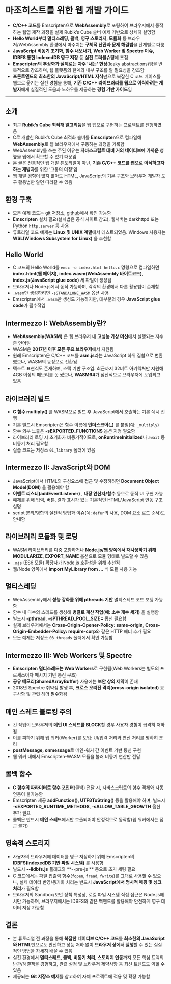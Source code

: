 # 마조히스트를 위한 웹 개발 가이드


* **C/C++ 코드**를 Emscripten으로 **WebAssembly**로 포팅하여 브라우저에서 동작하는 웹앱 제작 과정을 실제 Rubik’s Cube 솔버 예제 기반으로 상세히 설명함
* **Hello World부터 멀티스레딩, 콜백, 영구 스토리지, 모듈화** 등 브라우저/WebAssembly 환경에서 마주치는 **구체적 난관과 문제 해결법**을 단계별로 다룸
* **JavaScript 비동기 초기화, 함수 내보내기, Web Worker 및 Spectre 이슈, IDBFS 통한 IndexedDB 영구 저장** 등 **실전 트러블슈팅**에 초점
* **Emscripten의 추상화가 실제로는 자주 '새는' 현상**(leaky abstractions)임을 반복적으로 강조하며, 웹 플랫폼의 한계와 내부 구조를 알 필요성을 강조함
* **프론트엔드의 최소한의 JavaScript/HTML 지식**만으로 복잡한 C 코드 베이스를 웹으로 옮기는 실전 경험을 통해, **기존 C/C++ 라이브러리를 웹으로 이식하려는 개발자**에게 실질적인 도움과 노하우를 제공하는 **경험 기반 가이드**임

---

소개
--

* 최근 **Rubik’s Cube 최적해 알고리듬**을 웹 앱으로 구현하는 프로젝트를 진행하였음
* C로 개발한 Rubik’s Cube 최적화 솔버를 **Emscripten**으로 컴파일해 **WebAssembly**로 웹 브라우저에서 구동하는 과정을 기록함
* WebAssembly를 쓰는 주된 이유는 **자바스크립트 대비 거의 네이티브에 가까운 성능**을 웹에서 확보할 수 있기 때문임
* 본 글은 전통적인 웹 개발 튜토리얼이 아닌, **기존 C/C++ 코드를 웹으로 이식하고자 하는 개발자**를 위한 ‘고통의 여정’임
* 웹 개발 경험이 많지 않아도 HTML, JavaScript의 기본 구조와 브라우저 개발자 도구 활용법만 알면 따라갈 수 있음

환경 구축
-----

* 모든 예제 코드는 [git 저장소](https://git.tronto.net/emscripten-tutorial/file/README.md.html), [github](https://github.com/sebastianotronto/emscripten-tutorial)에서 확인 가능함
* **Emscripten** 설치 필요(설치법은 공식 사이트 참고), 웹서버는 darkhttpd 또는 Python `http.server` 등 사용
* 튜토리얼 코드 예제는 **Linux 및 UNIX 계열**에서 테스트되었음. Windows 사용자는 **WSL(Windows Subsystem for Linux)** 을 추천함

Hello World
-----------

* C 코드의 Hello World를 `emcc -o index.html hello.c` 명령으로 컴파일하면 **index.html(웹 페이지), index.wasm(WebAssembly 바이트코드), index.js(JavaScript glue code)** 세 파일이 생성됨
* 브라우저나 Node.js에서 동작 가능하며, 각각의 환경에서 다른 활용법이 존재함
* `.wasm`만 생성하려면 `-sSTANDALONE_WASM` 옵션 사용
* Emscripten에서 `.wasm`만 생성도 가능하지만, 대부분의 경우 **JavaScript glue code**가 필수적임

Intermezzo I: WebAssembly란?
---------------------------

* **WebAssembly(WASM)** 은 웹 브라우저 내 **고성능 가상 머신**에서 실행되는 저수준 언어임
* WASM은 **2017년 이후 모든 주요 브라우저**에서 지원됨
* 원래 Emscripten은 C/C++ 코드를 **asm.js**라는 JavaScript 하위 집합으로 변환했으나, WASM의 등장으로 전환됨
* 텍스트 표현식도 존재하며, 스택 기반 구조임. 최근까지 32비트 아키텍처만 지원해 4GB 이상의 메모리를 못 썼으나, **WASM64**가 점진적으로 브라우저에 도입되고 있음

라이브러리 빌드
--------

* **C 함수 multiply()** 를 WASM으로 빌드 후 JavaScript에서 호출하는 기본 예시 진행
* 기본 빌드시 Emscripten은 함수 이름에 **언더스코어(\_)** 를 붙임(예: `_multiply`)
* 함수 외부 노출은 **-sEXPORTED\_FUNCTIONS** 옵션 지정 필요함
* 라이브러리 로딩 시 초기화가 비동기적이므로, **onRuntimeInitialized**나 `await` 등 비동기 처리 필요함
* 실습 코드는 저장소 `01_library` 폴더에 있음

Intermezzo II: JavaScript와 DOM
------------------------------

* JavaScript에서 HTML의 구성요소에 접근 및 수정하려면 **Document Object Model(DOM)** 을 활용해야 함
* **이벤트 리스너(addEventListener)** , **내장 연산자/함수** 등으로 동적 UI 구현 가능
* 예제를 위해 입력, 버튼, 결과 표시가 있는 기본적인 HTML/JavaScript 연동 구조 설명
* script 분리/병합의 실전적 방법과 이슈(예: `defer`의 사용, DOM 요소 로드 순서)도 안내함

라이브러리 모듈화 및 로딩
--------------

* WASM 라이브러리를 다중 포함하거나 **Node.js/웹 양쪽에서 재사용하기 위해** **MODULARIZE**, **EXPORT\_NAME** 옵션으로 모듈 형태로 빌드할 수 있음
* `.mjs` (ES6 모듈) 확장자가 Node.js 호환성을 위해 추천됨
* 웹/Node 양쪽에서 **import MyLibrary from ...** 식 모듈 사용 가능

멀티스레딩
-----

* WebAssembly에서 **성능 강화를 위해 pthreads 기반** 멀티스레드 코드 포팅 가능함
* 함수 내 다수의 스레드를 생성해 **병렬로 계산 작업(예: 소수 개수 세기)** 을 실행함
* 빌드시 **-pthread**, **-sPTHREAD\_POOL\_SIZE=** 옵션 필요함
* 실제 브라우저에서는 **Cross-Origin-Opener-Policy: same-origin**, **Cross-Origin-Embedder-Policy: require-corp**와 같은 HTTP 헤더 추가 필요
* 모든 예제는 저장소 `03_threads` 폴더에서 확인 가능함

Intermezzo III: Web Workers 및 Spectre
-------------------------------------

* **Emscripten 멀티스레드는 Web Workers**로 구현됨(Web Workers는 별도의 프로세스이자 메시지 기반 통신 구조)
* **공유 메모리(SharedArrayBuffer)** 사용에는 **보안 상의 제약**이 존재
* 2018년 Spectre 취약점 발생 후, **크로스 오리진 격리(cross-origin isolated)** 요구사항 및 관련 헤더 필수화됨

메인 스레드 블로킹 주의
-------------

* 긴 작업이 브라우저의 **메인 UI 스레드를 BLOCK**할 경우 사용자 경험이 급격히 저하됨
* 이를 피하기 위해 웹 워커(Worker)를 도입: UI/입력 처리와 연산 처리를 명확히 분리
* **postMessage, onmessage**로 메인-워커 간 이벤트 기반 통신 구현
* 웹 워커 내에서 Emscripten-WASM 모듈을 불러 비동기 연산만 전담

콜백 함수
-----

* **C 함수의 파라미터로 함수 포인터**(콜백) 전달 시, 자바스크립트의 함수 객체와 자동 연동이 불가능함
* Emscripten 제공 **addFunction(), UTF8ToString()** 등을 활용해야 하며, 빌드시 **-sEXPORTED\_RUNTIME\_METHODS, -sALLOW\_TABLE\_GROWTH** 옵션 추가 필요
* 콜백은 반드시 **메인 스레드**에서만 호출되어야 안정적으로 동작함(웹 워커에서는 접근 불가)

영속적 스토리지
--------

* 사용자의 브라우저에 데이터를 영구 저장하기 위해 Emscripten의 **IDBFS(IndexedDB 기반 파일 시스템)** 를 사용함
* 빌드시 **--lidbfs.js** 플래그와 \*\*--pre-js \*\* 등으로 초기 세팅 필요
* C 코드에서는 파일 입출력 함수(`fopen`, `fread`, `fwrite`)를 그대로 사용할 수 있으나, 실제 데이터 반영/동기화 처리는 반드시 **JavaScript에서 명시적 매핑 및 싱크 처리**가 필요함
* 브라우저의 Sandbox/보안 정책 특성상, 로컬 파일 시스템 직접 접근은 Node.js에서만 가능하며, 브라우저에서는 IDBFS와 같은 백엔드를 활용해야 안전하게 영구 데이터 저장 가능함

결론
--

* 본 튜토리얼 전 과정을 통해 **복잡한 네이티브 C/C++ 코드**를 **최소한의 JavaScript와 HTML**만으로도 안전하고 성능 저하 없이 **브라우저 상에서 실행**할 수 있는 실질적인 방법을 자세히 배울 수 있음
* 실전 환경에서 **멀티스레드, 콜백, 비동기 처리, 스토리지 연동**까지 모든 핵심 트랙의 난관/해결책을 경험하고, 관련 설정 및 브라우저 제약사항 등 최신 트렌드도 익힐 수 있음
* 제공되는 **Git 저장소 예제**를 참고하여 자체 프로젝트에 적용 및 확장 가능함

